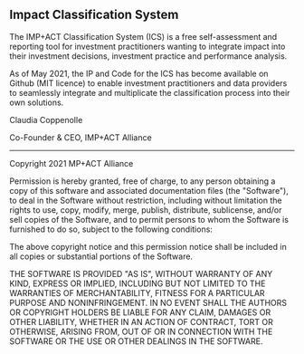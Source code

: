 Impact Classification System
----------------------------

The IMP+ACT Classification System (ICS) is a free self-assessment and reporting tool for investment practitioners wanting to integrate impact into their investment decisions, investment practice and performance analysis.
 
As of May 2021, the IP and Code for the ICS has become available on Github (MIT licence) to enable investment practitioners and data providers to seamlessly integrate and multiplicate the classification process into their own solutions.



Claudia Coppenolle

Co-Founder & CEO, IMP+ACT Alliance



-----------

Copyright 2021 MP+ACT Alliance

Permission is hereby granted, free of charge, to any person obtaining a copy of this software and associated documentation files (the "Software"), to deal in the Software without restriction, including without limitation the rights to use, copy, modify, merge, publish, distribute, sublicense, and/or sell copies of the Software, and to permit persons to whom the Software is furnished to do so, subject to the following conditions:

The above copyright notice and this permission notice shall be included in all copies or substantial portions of the Software.

THE SOFTWARE IS PROVIDED "AS IS", WITHOUT WARRANTY OF ANY KIND, EXPRESS OR IMPLIED, INCLUDING BUT NOT LIMITED TO THE WARRANTIES OF MERCHANTABILITY, FITNESS FOR A PARTICULAR PURPOSE AND NONINFRINGEMENT. IN NO EVENT SHALL THE AUTHORS OR COPYRIGHT HOLDERS BE LIABLE FOR ANY CLAIM, DAMAGES OR OTHER LIABILITY, WHETHER IN AN ACTION OF CONTRACT, TORT OR OTHERWISE, ARISING FROM, OUT OF OR IN CONNECTION WITH THE SOFTWARE OR THE USE OR OTHER DEALINGS IN THE SOFTWARE.


